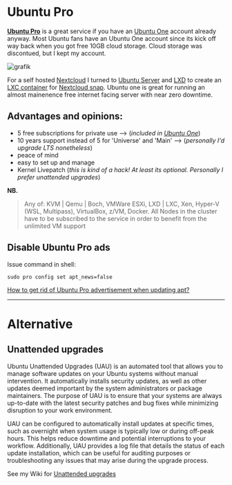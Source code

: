# Ubuntu Pro

[**Ubuntu Pro**](https://ubuntu.com/pricing/pro) is a great service if you have an [Ubuntu One](https://login.ubuntu.com) account already anyway. Most Ubuntu fans have an Ubuntu One account since its kick off way back when you got free 10GB cloud storage. Cloud storage was discontued, but I kept my account.

![grafik](https://user-images.githubusercontent.com/54933878/226614459-a7c86f96-56dc-4143-8f53-8da933db4adc.png)

For a self hosted [Nextcloud](https://nextcloud.com/) I turned to [Ubuntu Server](https://ubuntu.com/download/server) and [LXD](https://linuxcontainers.org/lxd/) to create an [LXC container](https://linuxcontainers.org/lxc/) for [Nextcloud snap](https://github.com/nextcloud-snap/nextcloud-snap). Ubuntu one is great for running an almost mainenence free internet facing server with near zero downtime.

## Advantages and opinions:

 * 5 free subscriptions for private use --> (*included in [Ubuntu One](https://login.ubuntu.com)*)
 * 10 years support instead of 5 for 'Universe' and 'Main' --> (*personally I'd upgrade LTS nonetheless*)
 * peace of mind
 * easy to set up and manage
 * Kernel Livepatch (*this is kind of a hack! At least its optional. Personally I prefer unattended upgrades*)

**NB.**
> Any of: KVM | Qemu | Boch, VMWare ESXi, LXD | LXC, Xen, Hyper-V (WSL, Multipass), VirtualBox, z/VM, Docker. All Nodes in the cluster have to be subscribed to the service in order to benefit from the unlimited VM support


## Disable Ubuntu Pro ads


Issue command in shell:
```
sudo pro config set apt_news=false
```

[How to get rid of Ubuntu Pro advertisement when updating apt?](https://askubuntu.com/questions/1434512/how-to-get-rid-of-ubuntu-pro-advertisement-when-updating-apt)

----

# Alternative

## Unattended upgrades

Ubuntu Unattended Upgrades (UAU) is an automated tool that allows you to manage software updates on your Ubuntu systems without manual intervention. It automatically installs security updates, as well as other updates deemed important by the system administrators or package maintainers. The purpose of UAU is to ensure that your systems are always up-to-date with the latest security patches and bug fixes while minimizing disruption to your work environment.

UAU can be configured to automatically install updates at specific times, such as overnight when system usage is typically low or during off-peak hours. This helps reduce downtime and potential interruptions to your workflow. Additionally, UAU provides a log file that details the status of each update installation, which can be useful for auditing purposes or troubleshooting any issues that may arise during the upgrade process.

See my Wiki for [Unattended upgrades](https://github.com/scubamuc/scubamuc.github.io/blob/scubamuc/wiki-md/SYSTEM--Unattended_Upgrades.md)
